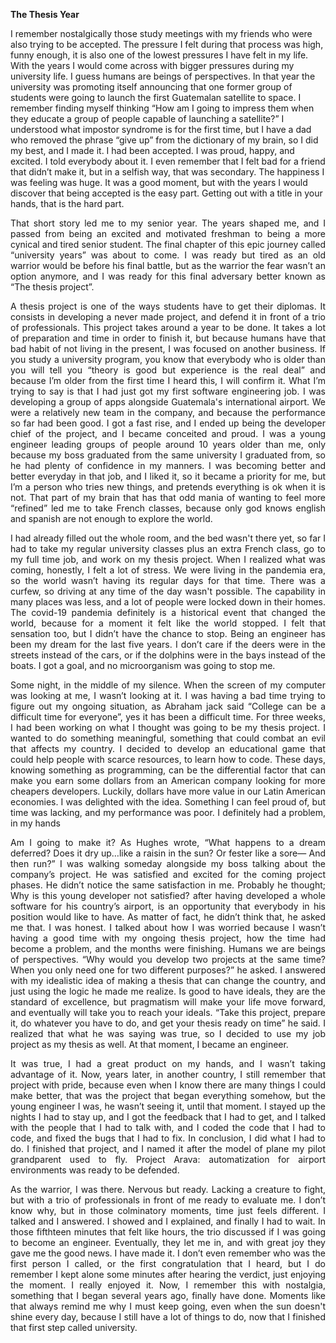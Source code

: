 <b>The Thesis Year</b>
<p align="justify>
  During my last year of highschool, when I was about to graduate. I felt for the first
   time what it is to make a decision that can change your life. An “adult decision” I used to
   think. “Which major should I study?” That was the question. Now, when I think about it, it’s
   interesting how much influenced I was for my parents and the society in general because I
   never considered another option. I honestly believe that the university is not the only way we
   have to make our dreams real, even so, that was the way I chose, and I would do it again. I
   still remember that senior student I used to be, being scared to death of not being accepted
   to the university, that I wanted to be accepted. In Guatemala there are several universities
   you can attend, but I was focused on only one “La universidad del valle de Guatemala”,
   probably the most prestigious university in the country. In order to be accepted, you had to
   write an essay about why you would be a good fit, and pass the admission exam with a good
   grade. If you do all that, congratulations you will be accepted. That was the beginning of
   what would be my new college life, all the admission process, my first job opportunity, my
   final thesis project, and trying to balance all that at the same time.
</p>
<p align="justify">
   I remember nostalgically those study meetings with my friends who were also trying
   to be accepted. The pressure I felt during that process was high, funny enough, it is also one
   of the lowest pressures I have felt in my life. With the years I would come across with bigger
   pressures during my university life. I guess humans are beings of perspectives. In that year
   the university was promoting itself announcing that one former group of students were going
   to launch the first Guatemalan satellite to space. I remember finding myself thinking “How
   am I going to impress them when they educate a group of people capable of launching a
   satellite?” I understood what impostor syndrome is for the first time, but I have a dad who
   removed the phrase “give up” from the dictionary of my brain, so I did my best, and I made it.
   I had been accepted. I was proud, happy, and excited. I told everybody about it. I even
   remember that I felt bad for a friend that didn’t make it, but in a selfish way, that was
   secondary. The happiness I was feeling was huge. It was a good moment, but with the years
   I would discover that being accepted is the easy part. Getting out with a title in your hands,
   that is the hard part.
</p>
<p align="justify">
  That short story led me to my senior year. The years shaped me, and I passed from
   being an excited and motivated freshman to being a more cynical and tired senior student.
   The final chapter of this epic journey called “university years” was about to come. I was
   ready but tired as an old warrior would be before his final battle, but as the warrior the fear
   wasn’t an option anymore, and I was ready for this final adversary better known as “The
   thesis project”.
</p>
<p align="justify">
  A thesis project is one of the ways students have to get their diplomas. It consists in
   developing a never made project, and defend it in front of a trio of professionals. This project
   takes around a year to be done. It takes a lot of preparation and time in order to finish it, but
   because humans have that bad habit of not living in the present, I was focused on another
   business. If you study a university program, you know that everybody who is older than you
   will tell you “theory is good but experience is the real deal” and because I’m older from the
   first time I heard this, I will confirm it. What I’m trying to say is that I had just got my first
   software engineering job. I was developing a group of apps alongside Guatemala's
   international airport. We were a relatively new team in the company, and because the
   performance so far had been good. I got a fast rise, and I ended up being the developer
   chief of the project, and I became conceited and proud. I was a young engineer leading
   groups of people around 10 years older than me, only because my boss graduated from the
   same university I graduated from, so he had plenty of confidence in my manners. I was
   becoming better and better everyday in that job, and I liked it, so it became a priority for me,
   but I’m a person who tries new things, and pretends everything is ok when it is not. That part
   of my brain that has that odd mania of wanting to feel more “refined” led me to take French
   classes, because only god knows english and spanish are not enough to explore the world.
</p>
<p align="justify">
   I had already filled out the whole room, and the bed wasn't there yet, so far I had to
   take my regular university classes plus an extra French class, go to my full time job, and
   work on my thesis project. When I realized what was coming, honestly, I felt a lot of stress.
   We were living in the pandemia era, so the world wasn’t having its regular days for that time.
   There was a curfew, so driving at any time of the day wasn't possible. The capability in many
   places was less, and a lot of people were locked down in their homes. The covid-19
   pandemia definitely is a historical event that changed the world, because for a moment it felt
   like the world stopped. I felt that sensation too, but I didn’t have the chance to stop. Being an
   engineer has been my dream for the last five years. I don’t care if the deers were in the
   streets instead of the cars, or if the dolphins were in the bays instead of the boats. I got a
   goal, and no microorganism was going to stop me.
</p>
<p align="justify">
   Some night, in the middle of my silence. When the screen of my computer was
   looking at me, I wasn’t looking at it. I was having a bad time trying to figure out my ongoing
   situation, as Abraham jack said “College can be a difficult time for everyone”, yes it has been
   a difficult time. For three weeks, I had been working on what I thought was going to be my
   thesis project. I wanted to do something meaningful, something that could combat an evil
   that affects my country. I decided to develop an educational game that could help people
   with scarce resources, to learn how to code. These days, knowing something as
   programming, can be the differential factor that can make you earn some dollars from an
   American company looking for more cheapers developers. Luckily, dollars have more value
   in our Latin American economies. I was delighted with the idea. Something I can feel proud
   of, but time was lacking, and my performance was poor. I definitely had a problem, in my
   hands
</p>
<p align="justify">
   Am I going to make it? As Hughes wrote, “What happens to a dream deferred? Does
   it dry up…like a raisin in the sun? Or fester like a sore— And then run?” I was walking
   someday alongside my boss talking about the company’s project. He was satisfied and
   excited for the coming project phases. He didn’t notice the same satisfaction in me. Probably
   he thought; Why is this young developer not satisfied? after having developed a whole
   software for his country’s airport, is an opportunity that everybody in his position would like to
   have. As matter of fact, he didn’t think that, he asked me that. I was honest. I talked about
   how I was worried because I wasn’t having a good time with my ongoing thesis project, how
   the time had become a problem, and the months were finishing. Humans we are beings of
   perspectives. “Why would you develop two projects at the same time? When you only need
   one for two different purposes?” he asked. I answered with my idealistic idea of making a
   thesis that can change the country, and just using the logic he made me realize. Is good to
   have ideals, they are the standard of excellence, but pragmatism will make your life move
   forward, and eventually will take you to reach your ideals. “Take this project, prepare it, do
   whatever you have to do, and get your thesis ready on time” he said. I realized that what he
   was saying was true, so I decided to use my job project as my thesis as well. At that
   moment, I became an engineer.
</p>
<p align="justify">
  It was true, I had a great product on my hands, and I wasn’t taking advantage of it.
   Now, years later, in another country, I still remember that project with pride, because even
   when I know there are many things I could make better, that was the project that began
   everything somehow, but the young engineer I was, he wasn’t seeing it, until that moment. I
   stayed up the nights I had to stay up, and I got the feedback that I had to get, and I talked
   with the people that I had to talk with, and I coded the code that I had to code, and fixed the
   bugs that I had to fix. In conclusion, I did what I had to do. I finished that project, and I
   named it after the model of plane my pilot grandparent used to fly. Project Arava:
   automatization for airport environments was ready to be defended.
</p>
<p align="justify">
  As the warrior, I was there. Nervous but ready. Lacking a creature to fight, but with a
   trio of professionals in front of me ready to evaluate me. I don’t know why, but in those
   colminatory moments, time just feels different. I talked and I answered. I showed and I
   explained, and finally I had to wait. In those fifthteen minutes that felt like hours, the trio
   discussed if I was going to become an engineer. Eventually, they let me in, and with great joy
   they gave me the good news. I have made it. I don’t even remember who was the first
   person I called, or the first congratulation that I heard, but I do remember I kept alone some
   minutes after hearing the verdict, just enjoying the moment. I really enjoyed it. Now, I
   remember this with nostalgia, something that I began several years ago, finally have done.
   Moments like that always remind me why I must keep going, even when the sun doesn't
   shine every day, because I still have a lot of things to do, now that I finished that first step
   called university.
</p>
